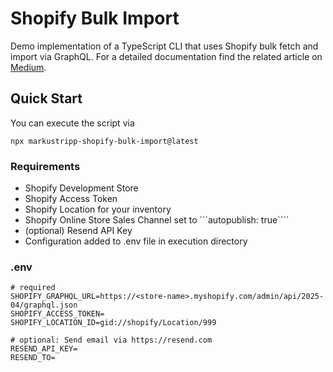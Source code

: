 # Shopify Bulk Import

Demo implementation of a TypeScript CLI that uses Shopify bulk fetch and import via GraphQL. For a detailed documentation find the related article on [Medium](https://medium.com).

## Quick Start

You can execute the script via

```
npx markustripp-shopify-bulk-import@latest
```

### Requirements

- Shopify Development Store
- Shopify Access Token
- Shopify Location for your inventory
- Shopify Online Store Sales Channel set to ```autopublish: true````
- (optional) Resend API Key
- Configuration added to .env file in execution directory

### .env

```
# required
SHOPIFY_GRAPHQL_URL=https://<store-name>.myshopify.com/admin/api/2025-04/graphql.json
SHOPIFY_ACCESS_TOKEN=
SHOPIFY_LOCATION_ID=gid://shopify/Location/999

# optional: Send email via https://resend.com
RESEND_API_KEY=
RESEND_TO=
```
